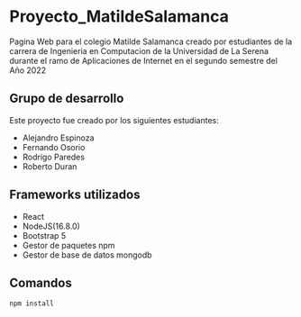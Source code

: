 # Proyecto_MatildeSalamanca

Pagina Web para el colegio Matilde Salamanca creado por estudiantes de la carrera de Ingenieria en Computacion de la Universidad de La Serena durante el ramo de Aplicaciones de Internet en el segundo semestre del Año 2022

## Grupo de desarrollo

Este proyecto fue creado por los siguientes estudiantes:

- Alejandro Espinoza
- Fernando Osorio
- Rodrigo Paredes 
- Roberto Duran


## Frameworks utilizados

- React
- NodeJS(16.8.0)
- Bootstrap 5
- Gestor de paquetes npm
- Gestor de base de datos mongodb

## Comandos 

```shell
npm install

```
